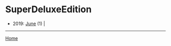 # SuperDeluxeEdition

  * 2019: 
      [June](./superdeluxeedition-2019-06.md) (1) | 

----

[Home](../)
